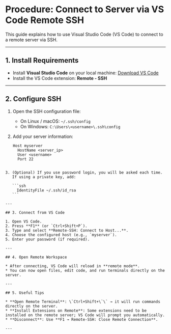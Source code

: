 # Procedure: Connect to Server via VS Code Remote SSH

This guide explains how to use Visual Studio Code (VS Code) to connect to a remote server via SSH.

---

## 1. Install Requirements
- Install **Visual Studio Code** on your local machine: [Download VS Code](https://code.visualstudio.com/)
- Install the VS Code extension: **Remote - SSH**

---

## 2. Configure SSH
1. Open the SSH configuration file:
   - On Linux / macOS: `~/.ssh/config`
   - On Windows: `C:\Users\<username>\.ssh\config`

2. Add your server information:
   ```ssh
   Host myserver
     HostName <server_ip>
     User <username>
     Port 22
````

3. (Optional) If you use password login, you will be asked each time.
   If using a private key, add:

   ```ssh
     IdentityFile ~/.ssh/id_rsa
   ```

---

## 3. Connect from VS Code

1. Open VS Code.
2. Press **F1** (or `Ctrl+Shift+P`).
3. Type and select **Remote-SSH: Connect to Host...**.
4. Choose the configured host (e.g., `myserver`).
5. Enter your password (if required).

---

## 4. Open Remote Workspace

* After connecting, VS Code will reload in **remote mode**.
* You can now open files, edit code, and run terminals directly on the server.

---

## 5. Useful Tips

* **Open Remote Terminal**: \`Ctrl+Shift+\`\` → it will run commands directly on the server.
* **Install Extensions on Remote**: Some extensions need to be installed on the remote server; VS Code will prompt you automatically.
* **Disconnect**: Use **F1 → Remote-SSH: Close Remote Connection**.

---
